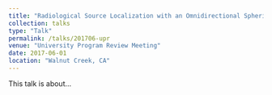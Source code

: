 ```yaml
---
title: "Radiological Source Localization with an Omnidirectional Spherical Active Coded Aperture"
collection: talks
type: "Talk"
permalink: /talks/201706-upr
venue: "University Program Review Meeting"
date: 2017-06-01
location: "Walnut Creek, CA"
---
```


This talk is about...

